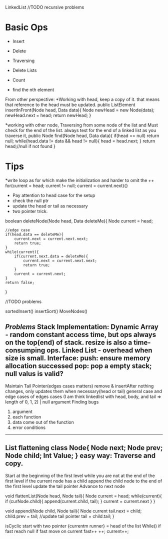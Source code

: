 LinkedList
//TODO recursive problems


Basic Ops
=========
* Insert
* Delete
* Traversing

* Delete Lists
* Count
* find the nth element

From other perspective:
*Working with head, keep a copy of it. that means that reference to the head must be updated.
public ListElement insertInFront(Node head, Data data){
	Node newHead = new Node(data);
	newHead.next = head;
	return newHead;
}

*working with other node, Traversing from some node of the list and Must check for the end of the list.
always test for the end of a linked list as you traverse it,
public Node find(Node head, Data data){
	if(head == null) return null;
	while(head.data != data && head != null){
	    head = head.next;
	}
	return head;//null if not found
}

Tips
=========
*write loop as for which make the initialization and harder to omit the ++
for(current = head; current != null; current = current.next){}

* Pay attention to head case for the setup
* check the null ptr
* update the head or tail as necessary
* two pointer trick.

boolean deleteNode(Node head, Data deleteMe){
    Node current = head;
    
    //edge case
    if(head.data == deleteMe){
        current.next = current.next.next;
        return true;
    }
    while(current){
        if(current.next.data = deleteMe){
            current.next = current.next.next;
            return true;
        }
        current = current.next;
    }
    return false;
}


//TODO problems

sortedInsert()
insertSort()
MoveNodes()





***Problems***
Stack Implementation: 
Dynamic Array - random constant access time, but ops always on the top(end) of stack. resize is also a time-consumping ops.
Linked List   - overhead when size is small.
Interface:
push: ensure memory allocation successed
pop: pop a empty stack; null valus is valid? 
------------
Maintain Tail Pointer(edges cases matters)
remove & insertAfter
nothing changes, only updates them when necessary(head or tail)
general case and edge cases of edges cases
(I am think linkedlist with head, body, and tail => length of 0, 1, 2) | null argument
Finding bugs
1. argument 
2. each function
3. data come out of the function
4. error conditions
------------------

List flattening
class Node{
	Node next;
	Node prev;
	Node child;
	Int  Value;
}
easy way: Traverse and copy.
--------------------
Start at the beginning of the first level
while you are not at the end of the first level
  if the current node has a child
    append the child node to the end of the first level
    update the tail pointer
  Advance to next node

void flattenList(Node head, Node tail){
	Node current = head;
	while(current){
	    if (curNode.child){
	        append(current.child, tail);
	    }
	    current = current.next
	}
}

void append(Node child, Node tail){
	Node current
	tail.next = child;
	child.prev = tail;
	//update tail pointer
	tail = child.tail;
}


isCyclic
start with two pointer {currentm runner} = head of the list
While()
  if fast reach null
  if fast move on current
  fast++ ++;
  current++;


